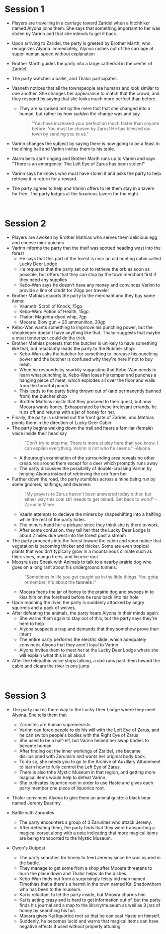 

<p></p>

# Session 1

- Players are travelling in a carriage toward Zaridel when a hitchhiker named Alyona joins them. She says that something important to her was stolen by Varinn and that she intends to get it back. 
- Upon arriving to Zaridel, the party is greeted by Brother Marth, who recognizes Alyona. Immediately, Alyona rushes out of the carriage at super-human speed without explanation 

- Brother Marth guides the party into a large cathedral in the center of Zaridel. 
- The party watches a ballet, and Thalor participates. 
- Vaaneth notices that all the townspeople are humans and look similar to one another. She changes her appearance to match that the crowd, and they respond by saying that she looks much more perfect than before. 
  - They are surprised not by the mere fact that she changed into a human, but rather by how *sudden* the change was and say 
    > "You have increased your perfection much faster than anyone before. You must be chosen by Zarus! He has blessed our town by sending you to us."

- Varinn changes the subject by saying there is now going to be a feast in the dining hall and Varinn invites them to his table.
-  Alarm bells start ringing and Brother Marth runs up to Varinn and says "There is an emergency! The Left Eye of Zarus has been stolen!" 
-  Varinn says he knows who must have stolen it and asks the party to help retrieve it in return for a reward. 
-  The party agrees to help and Varinn offers to let them stay in a tavern for free. The party lodges at the luxurious tavern for the night. 

<div style="page-break-after:always">&nbsp;</div>


# Session 2

- Players are awoken by Brother Mathias who serves them delicious egg and cheese mini-quiches 
- Varinn informs the party that the theif was spotted heading west into the forest
  -  He says that this part of the forest is near an old hunting cabin called Lucky Deer Lodge
  -  He requests that the party set out to retrieve the orb as soon as possible, but offers that they can stop by the town merchant first if they need any supplies
  -  Kebo-Wan says he doesn't have any money and convinces Varinn to provide a line of credit for 20gp per traveler
- Brother Mathias escorts the party to the merchant and they buy some items:
  - Vaaneth: Scroll of Knock, 15gp
  - Kebo-Wan: Potion of Health, 15gp
  - Thalor: Magenta-dyed whip, 7gp
  - Moosra: Blow gun + 20 ammunition, 20gp
- Kebo-Wan wants something to imprrove his punching power, but the shopkeeper doesn't have anything like that. Thalor suggests that maybe a meat tenderizer could do the trick.
- Brother Mathias protests that the butcher is unlikely to have something like that, but reluctantly leads the party to the Butcher shop:
  - Kebo-Wan asks the butcher for something to increase his punching power and the butcher is confused why they're here if not to buy meat.
  - When he responds by snarkily suggesting that Kebo-Wan needs to learn what punching is, Kebo-Wan loses his temper and punches a hanging piece of meat, which explodes all over the floor and walls from the forceful punch. 
  - This leads to the party being thrown out of (and permanently banned from) the butcher shop
  - Brother Mathias insists that they proceed to their quest, but now Moosra wants honey. Exhasperated by these irrelevant errands, he runs off and returns with a jar of honey for her. 
- Finally, the party is ushered out the front gate of Zaridel, and Mathias points them in the direction of Lucky Deer Cabin
- The party begins walking down the trail and hears a familiar (female) voice inside their head say 
  > "Don't try to stop me; There is more at play here than you know. I can explain everything.
  > Varinn is not who he seems." -Alyona
  - A thourough examination of the surrounding area reveals no other creatures around them except for a deer which promptly runs away 
  - The party discusses the possibility of double-crossing Varinn by helping Alyona instead of retrieving the orb from her
- Further down the road, the party stumbles across a mine being run by some gnomes, halflings, and dwarves:
   > "My prayers to Zarus haven't been answered today either, but either way this coal still needs to get mined. Get back to work!" - Zarunite Miner
   - Vaarin attempts to decieve the miners by shapeshifting into a halfling while the rest of the party hides.
   - The miners hand her a pickaxe since they think she is there to work. 
   - After some confusion, they tell her that the Lucky Deer Lodge is about 2 miles due west into the forest past a stream
 - The party proceeds into the forest toward the cabin and soon notice that vegetation is becoming thicker and thicker. Some are even tropical plants that wouldn't typically grow in a mountainous climate such as thick vines, mango trees, and licorice root
 - Moosra uses Speak with Animals to talk to a nearby prairie dog who goes on a long rant about his underground tunnels:
    > "Sometimes in life you get caught up in the little things. You gotta remember; it's about the **tunnels** !"
    - Moosra feeds the jar of honey to the prairie dog and swoops in to kiss him on the forehead before he runs back into his hole
 - Upon reaching the river, the party is suddenly attacked by angry squirrels and a pack of wolves. 
 - After defeating the animals, the party hears Alyona in their minds again:
   - She warns them again to stay out of this, but the party says they're here to help
   - Alyona suspects a trap and demands that they somehow prove their intent
   - The entire party performs the electric slide, which adequately convinces Alyona that they aren't loyal to Varinn
   - Alyona invites them to meet her at the Lucky Deer Lodge where she will explain what this is all about  
  - After the telepathic voice stops talking, a doe runs past them toward the cabin and clears the river in one jump
  
  <div style="page-break-after:always">&nbsp;</div>


# Session 3
- The party makes there way to the Lucky Deer Lodge where they meet Alyona. She tells them that
  -  Zarunites are human supremecists
  - Varinn can force people to do his will with the Left Eye of Zarus, and he can switch people's bodies with the Right Eye of Zarus
  - She used to be a half-elf, but Varinn helped her swap bodies to become human
  - After finding out the inner workings of Zaridel, she became disillusioned with Zarunism and wants her original body back. 
  - To do so, she needs you to go to the Archive of Auxillary Attunement to learn how to fully control the Left Eye of Zarus.
  - There is also thhe Mystic Museum in that region, and getting more magical items would help to defeat Varinn
  - She cultivates liquorice root in order to use Haste and gives each party member one piece of liquorice root. 

- Thalor convinces Alyona to give them an animal guide: a black bear named Jeremy Bearimy 
- Battle with Zarunites
  - The party encounters a group of 3 Zarunites who attack Jeremy.
  -  After defeating them, the party finds that they were transporting a magical corset along with a note indicating that more magical items are being transported to the Mystic Museum.
- Owen's Outpost
  -  The party searches for honey to feed Jeremy since he was injured in the battle. 
  -  They manage to get some from a shop after Moosra threatens to burn the place down and Thalor helps do the dishes.
  -  Kebo-Wan finds out from a surprisingly feisty old man named Timothias that a there's a hermit in the town named Kai Shadowthorn who has been to the museum.
  -  Kai is reluctant to let the party inside, but Moosra charms him
  -  Kai is acting crazy and is hard to get information out of, but the party finds his journal and a map to the library/museum as well as 3 jars of honey by searching his hut.
  -  Moosra gives Kai liquorice root so that he can cast Haste on himself. 
  -  Suddenly, he becomes lucid and warns that magical items can have negative effects if used without properly attuning
  